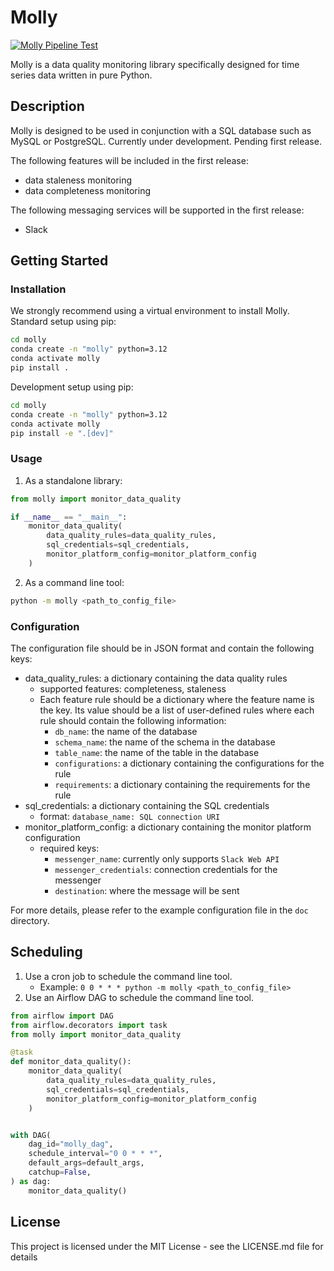 # Molly

[![Molly Pipeline Test](https://github.com/flaviaouyang/molly/actions/workflows/pipeline-test.yml/badge.svg?branch=master)](https://github.com/flaviaouyang/molly/actions/workflows/pipeline-test.yml)

Molly is a data quality monitoring library specifically designed for time series data written in pure Python.

## Description

Molly is designed to be used in conjunction with a SQL database such as MySQL or PostgreSQL. Currently under development. Pending first release.

The following features will be included in the first release:

- data staleness monitoring
- data completeness monitoring

The following messaging services will be supported in the first release:

- Slack

## Getting Started

### Installation

We strongly recommend using a virtual environment to install Molly.
Standard setup using pip:

```bash
cd molly
conda create -n "molly" python=3.12
conda activate molly
pip install .
```

Development setup using pip:

```bash
cd molly
conda create -n "molly" python=3.12
conda activate molly
pip install -e ".[dev]"
```

### Usage

1. As a standalone library:

```python
from molly import monitor_data_quality

if __name__ == "__main__":
    monitor_data_quality(
        data_quality_rules=data_quality_rules,
        sql_credentials=sql_credentials,
        monitor_platform_config=monitor_platform_config
    )
```

2. As a command line tool:

```bash
python -m molly <path_to_config_file>
```

### Configuration

The configuration file should be in JSON format and contain the following keys:

- data_quality_rules: a dictionary containing the data quality rules
  - supported features: completeness, staleness
  - Each feature rule should be a dictionary where the feature name is the key. Its value should be a list of user-defined rules where each rule should contain the following information:
    - `db_name`: the name of the database
    - `schema_name`: the name of the schema in the database
    - `table_name`: the name of the table in the database
    - `configurations`: a dictionary containing the configurations for the rule
    - `requirements`: a dictionary containing the requirements for the rule
- sql_credentials: a dictionary containing the SQL credentials
  - format: `database_name: SQL connection URI`
- monitor_platform_config: a dictionary containing the monitor platform configuration
  - required keys:
    - `messenger_name`: currently only supports `Slack Web API`
    - `messenger_credentials`: connection credentials for the messenger
    - `destination`: where the message will be sent

For more details, please refer to the example configuration file in the `doc` directory.

## Scheduling

1. Use a cron job to schedule the command line tool.
    - Example: `0 0 * * * python -m molly <path_to_config_file>`
2. Use an Airflow DAG to schedule the command line tool.

```python
from airflow import DAG
from airflow.decorators import task
from molly import monitor_data_quality

@task
def monitor_data_quality():
    monitor_data_quality(
        data_quality_rules=data_quality_rules,
        sql_credentials=sql_credentials,
        monitor_platform_config=monitor_platform_config
    )


with DAG(
    dag_id="molly_dag",
    schedule_interval="0 0 * * *",
    default_args=default_args,
    catchup=False,
) as dag:
    monitor_data_quality()
```

## License

This project is licensed under the MIT License - see the LICENSE.md file for details

